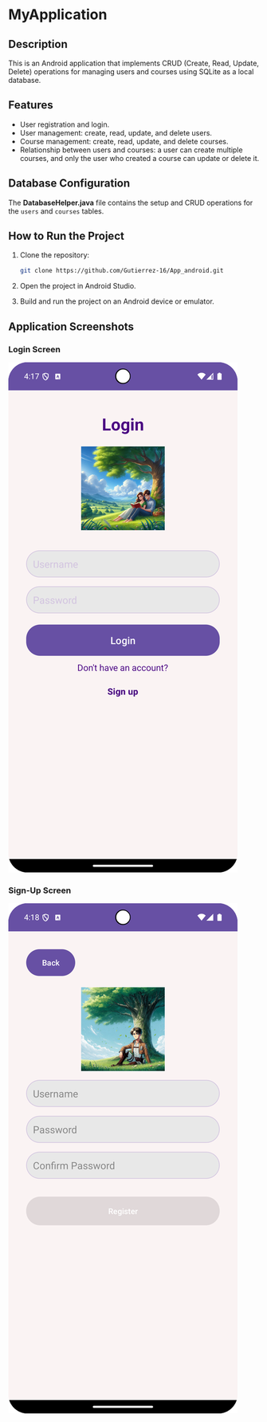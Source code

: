 
# MyApplication

## Description

This is an Android application that implements CRUD (Create, Read, Update, Delete) operations for managing users and courses using SQLite as a local database.

## Features

- User registration and login.
- User management: create, read, update, and delete users.
- Course management: create, read, update, and delete courses.
- Relationship between users and courses: a user can create multiple courses, and only the user who created a course can update or delete it.

## Database Configuration

The **DatabaseHelper.java** file contains the setup and CRUD operations for the `users` and `courses` tables.

## How to Run the Project

1. Clone the repository:
   ```bash
   git clone https://github.com/Gutierrez-16/App_android.git
   ```

2. Open the project in Android Studio.

3. Build and run the project on an Android device or emulator.

## Application Screenshots

### Login Screen

![Login Screen](./login.png)

### Sign-Up Screen

![Sign-Up Screen](./sign%20up.png)
```
